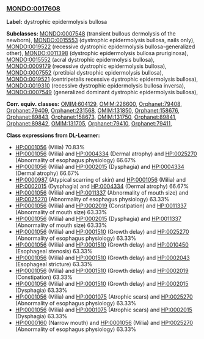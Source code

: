 
### [MONDO:0017608](http://purl.obolibrary.org/obo/MONDO_0017608)
**Label:** dystrophic epidermolysis bullosa

**Subclasses:** [MONDO:0007548](http://purl.obolibrary.org/obo/MONDO_0007548) (transient bullous dermolysis of the newborn), [MONDO:0015553](http://purl.obolibrary.org/obo/MONDO_0015553) (dystrophic epidermolysis bullosa, nails only), [MONDO:0019522](http://purl.obolibrary.org/obo/MONDO_0019522) (recessive dystrophic epidermolysis bullosa-generalized other), [MONDO:0011398](http://purl.obolibrary.org/obo/MONDO_0011398) (dystrophic epidermolysis bullosa pruriginosa), [MONDO:0015552](http://purl.obolibrary.org/obo/MONDO_0015552) (acral dystrophic epidermolysis bullosa), [MONDO:0009179](http://purl.obolibrary.org/obo/MONDO_0009179) (recessive dystrophic epidermolysis bullosa), [MONDO:0007552](http://purl.obolibrary.org/obo/MONDO_0007552) (pretibial dystrophic epidermolysis bullosa), [MONDO:0019521](http://purl.obolibrary.org/obo/MONDO_0019521) (centripetalis recessive dystrophic epidermolysis bullosa), [MONDO:0019310](http://purl.obolibrary.org/obo/MONDO_0019310) (recessive dystrophic epidermolysis bullosa inversa), [MONDO:0007549](http://purl.obolibrary.org/obo/MONDO_0007549) (generalized dominant dystrophic epidermolysis bullosa), 

**Corr. equiv. classes:** [OMIM:604129](http://purl.obolibrary.org/obo/OMIM_604129), [OMIM:226600](http://purl.obolibrary.org/obo/OMIM_226600), [Orphanet:79408](http://www.orpha.net/ORDO/Orphanet_79408), [Orphanet:79409](http://www.orpha.net/ORDO/Orphanet_79409), [Orphanet:231568](http://www.orpha.net/ORDO/Orphanet_231568), [OMIM:131850](http://purl.obolibrary.org/obo/OMIM_131850), [Orphanet:158676](http://www.orpha.net/ORDO/Orphanet_158676), [Orphanet:89843](http://www.orpha.net/ORDO/Orphanet_89843), [Orphanet:158673](http://www.orpha.net/ORDO/Orphanet_158673), [OMIM:131750](http://purl.obolibrary.org/obo/OMIM_131750), [Orphanet:89841](http://www.orpha.net/ORDO/Orphanet_89841), [Orphanet:89842](http://www.orpha.net/ORDO/Orphanet_89842), [OMIM:131705](http://purl.obolibrary.org/obo/OMIM_131705), [Orphanet:79410](http://www.orpha.net/ORDO/Orphanet_79410), [Orphanet:79411](http://www.orpha.net/ORDO/Orphanet_79411), 

**Class expressions from DL-Learner:**

- [HP:0001056](http://purl.obolibrary.org/obo/HP_0001056) (Milia) 70.83%
- [HP:0001056](http://purl.obolibrary.org/obo/HP_0001056) (Milia) and [HP:0004334](http://purl.obolibrary.org/obo/HP_0004334) (Dermal atrophy) and [HP:0025270](http://purl.obolibrary.org/obo/HP_0025270) (Abnormality of esophagus physiology) 66.67%
- [HP:0001056](http://purl.obolibrary.org/obo/HP_0001056) (Milia) and [HP:0002015](http://purl.obolibrary.org/obo/HP_0002015) (Dysphagia) and [HP:0004334](http://purl.obolibrary.org/obo/HP_0004334) (Dermal atrophy) 66.67%
- [HP:0000987](http://purl.obolibrary.org/obo/HP_0000987) (Atypical scarring of skin) and [HP:0001056](http://purl.obolibrary.org/obo/HP_0001056) (Milia) and [HP:0002015](http://purl.obolibrary.org/obo/HP_0002015) (Dysphagia) and [HP:0004334](http://purl.obolibrary.org/obo/HP_0004334) (Dermal atrophy) 66.67%
- [HP:0001056](http://purl.obolibrary.org/obo/HP_0001056) (Milia) and [HP:0011337](http://purl.obolibrary.org/obo/HP_0011337) (Abnormality of mouth size) and [HP:0025270](http://purl.obolibrary.org/obo/HP_0025270) (Abnormality of esophagus physiology) 63.33%
- [HP:0001056](http://purl.obolibrary.org/obo/HP_0001056) (Milia) and [HP:0002019](http://purl.obolibrary.org/obo/HP_0002019) (Constipation) and [HP:0011337](http://purl.obolibrary.org/obo/HP_0011337) (Abnormality of mouth size) 63.33%
- [HP:0001056](http://purl.obolibrary.org/obo/HP_0001056) (Milia) and [HP:0002015](http://purl.obolibrary.org/obo/HP_0002015) (Dysphagia) and [HP:0011337](http://purl.obolibrary.org/obo/HP_0011337) (Abnormality of mouth size) 63.33%
- [HP:0001056](http://purl.obolibrary.org/obo/HP_0001056) (Milia) and [HP:0001510](http://purl.obolibrary.org/obo/HP_0001510) (Growth delay) and [HP:0025270](http://purl.obolibrary.org/obo/HP_0025270) (Abnormality of esophagus physiology) 63.33%
- [HP:0001056](http://purl.obolibrary.org/obo/HP_0001056) (Milia) and [HP:0001510](http://purl.obolibrary.org/obo/HP_0001510) (Growth delay) and [HP:0010450](http://purl.obolibrary.org/obo/HP_0010450) (Esophageal stenosis) 63.33%
- [HP:0001056](http://purl.obolibrary.org/obo/HP_0001056) (Milia) and [HP:0001510](http://purl.obolibrary.org/obo/HP_0001510) (Growth delay) and [HP:0002043](http://purl.obolibrary.org/obo/HP_0002043) (Esophageal stricture) 63.33%
- [HP:0001056](http://purl.obolibrary.org/obo/HP_0001056) (Milia) and [HP:0001510](http://purl.obolibrary.org/obo/HP_0001510) (Growth delay) and [HP:0002019](http://purl.obolibrary.org/obo/HP_0002019) (Constipation) 63.33%
- [HP:0001056](http://purl.obolibrary.org/obo/HP_0001056) (Milia) and [HP:0001510](http://purl.obolibrary.org/obo/HP_0001510) (Growth delay) and [HP:0002015](http://purl.obolibrary.org/obo/HP_0002015) (Dysphagia) 63.33%
- [HP:0001056](http://purl.obolibrary.org/obo/HP_0001056) (Milia) and [HP:0001075](http://purl.obolibrary.org/obo/HP_0001075) (Atrophic scars) and [HP:0025270](http://purl.obolibrary.org/obo/HP_0025270) (Abnormality of esophagus physiology) 63.33%
- [HP:0001056](http://purl.obolibrary.org/obo/HP_0001056) (Milia) and [HP:0001075](http://purl.obolibrary.org/obo/HP_0001075) (Atrophic scars) and [HP:0002015](http://purl.obolibrary.org/obo/HP_0002015) (Dysphagia) 63.33%
- [HP:0000160](http://purl.obolibrary.org/obo/HP_0000160) (Narrow mouth) and [HP:0001056](http://purl.obolibrary.org/obo/HP_0001056) (Milia) and [HP:0025270](http://purl.obolibrary.org/obo/HP_0025270) (Abnormality of esophagus physiology) 63.33%


